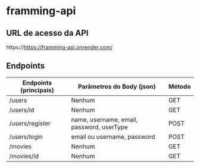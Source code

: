 # framming-api

## URL de acesso da API
https://https://framming-api.onrender.com/

## Endpoints

| Endpoints (principais)  | Parâmetros do Body (json)                                         | Método      |
| ------------------------| ------------------------------------------------------------------|-------------|
|/users                   | Nenhum                                                            | GET         |            
|/users/id                | Nenhum                                                            | GET         |                         
|/users/register          | name, username, email, password, userType                         | POST        |                   
|/users/login             | email ou username, password                                       | POST        |                   
|/movies                  | Nenhum                                                            | GET         |  
|/movies/id               | Nenhum                                                            | GET         | 
